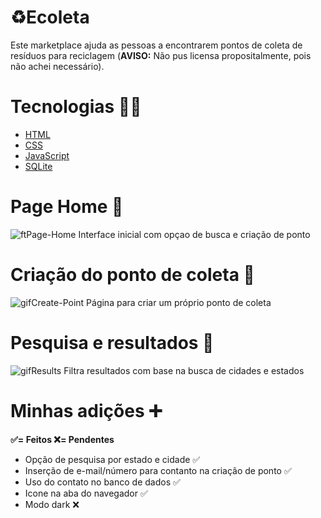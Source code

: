 # ♻Ecoleta
Este marketplace ajuda as pessoas a encontrarem pontos de coleta de resíduos para reciclagem (<strong>AVISO:</strong> Não pus licensa propositalmente, pois não achei necessário).<br>
# Tecnologias 👨‍💻
* [HTML](https://developer.mozilla.org/pt-BR/docs/Web/HTM)
* [CSS](https://developer.mozilla.org/pt-BR/docs/Web/CSS)
* [JavaScript](https://developer.mozilla.org/pt-BR/docs/Web/JavaScript)
* [SQLite](https://www.sqlite.org/index.html)
# Page Home 🏡
![ftPage-Home](https://user-images.githubusercontent.com/65914461/83944906-61e17d00-a7dd-11ea-9dfd-0d793b97a8f8.png)
Interface inicial com opçao de busca e criação de ponto
# Criação do ponto de coleta 🚮
![gifCreate-Point](https://user-images.githubusercontent.com/65914461/83946620-62334580-a7e8-11ea-9027-b14fb9502f5c.gif)
Página para criar um próprio ponto de coleta
# Pesquisa e resultados 🔎
![gifResults](https://user-images.githubusercontent.com/65914461/83946674-b3dbd000-a7e8-11ea-8f1f-3d84b1861ff3.gif)
Filtra resultados com base na busca de cidades e estados

# Minhas adições ➕
<strong>✅= Feitos ❌= Pendentes </strong>
* Opção de pesquisa por estado e cidade ✅
* Inserção de e-mail/número para contanto na criação de ponto ✅
* Uso do contato no banco de dados ✅
* Icone na aba do navegador ✅
* Modo dark ❌
